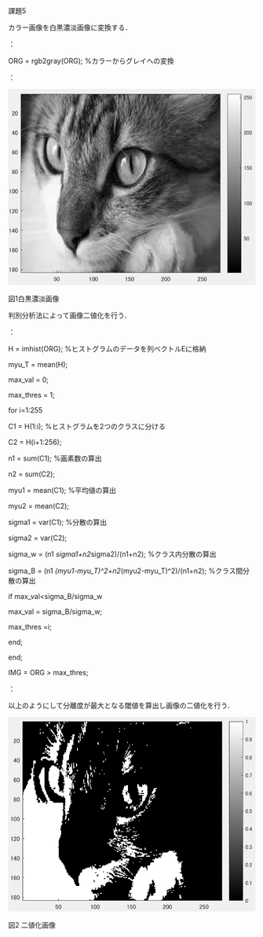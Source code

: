 課題5


カラー画像を白黒濃淡画像に変換する．

：

ORG = rgb2gray(ORG); %カラーからグレイへの変換

：

![原画像](https://github.com/matsuorui/image_processing_17ec094/blob/master/image/image/k2-1.png)

図1白黒濃淡画像

判別分析法によって画像二値化を行う．

：

H = imhist(ORG); %ヒストグラムのデータを列ベクトルEに格納

myu_T = mean(H);

max_val = 0;

max_thres = 1;

for i=1:255

C1 = H(1:i); %ヒストグラムを2つのクラスに分ける

C2 = H(i+1:256);

n1 = sum(C1); %画素数の算出

n2 = sum(C2);

myu1 = mean(C1); %平均値の算出

myu2 = mean(C2);

sigma1 = var(C1); %分散の算出

sigma2 = var(C2);

sigma_w = (n1 *sigma1+n2*sigma2)/(n1+n2); %クラス内分散の算出

sigma_B = (n1 *(myu1-myu_T)^2+n2*(myu2-myu_T)^2)/(n1+n2); %クラス間分散の算出

if max_val<sigma_B/sigma_w

max_val = sigma_B/sigma_w;

max_thres =i;

end;

end;

IMG = ORG > max_thres;

：

以上のようにして分離度が最大となる閾値を算出し画像の二値化を行う．

![画像](https://github.com/matsuorui/image_processing_17ec094/blob/master/image/image/k5-1.png)

図2 二値化画像
